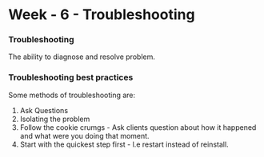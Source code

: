 # Week - 6 - Troubleshooting

### <b>Troubleshooting</b>
The ability to diagnose and resolve problem.

### <b>Troubleshooting best practices</b>
Some methods of troubleshooting are:
1. Ask Questions
1. Isolating the problem
1. Follow the cookie crumgs - Ask clients question about how it happened and what were you doing that moment.
1. Start with the quickest step first - l.e restart instead of reinstall.